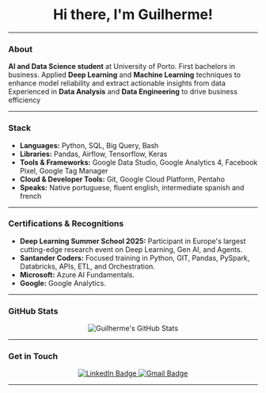 <div align="center">
  <h1>Hi there, I'm Guilherme!</h1>
</div>

---
### About

**AI and Data Science student** at University of Porto. First bachelors in business.
Applied **Deep Learning** and **Machine Learning** techniques to enhance model reliability and extract actionable insights from data
Experienced in **Data Analysis** and **Data Engineering** to drive business efficiency

---
### Stack

* **Languages:** Python, SQL, Big Query, Bash
* **Libraries:** Pandas, Airflow, Tensorflow, Keras
* **Tools & Frameworks:** Google Data Studio, Google Analytics 4, Facebook Pixel, Google Tag Manager
* **Cloud & Developer Tools:** Git, Google Cloud Platform, Pentaho
* **Speaks:** Native portuguese, fluent english, intermediate spanish and french

---
### Certifications & Recognitions

* **Deep Learning Summer School 2025:** Participant in Europe's largest cutting-edge research event on Deep Learning, Gen AI, and Agents.
* **Santander Coders:** Focused training in Python, GIT, Pandas, PySpark, Databricks, APIs, ETL, and Orchestration.
* **Microsoft:** Azure AI Fundamentals.
* **Google:** Google Analytics.

---

### GitHub Stats

<div align="center">
  <img src="https://github-readme-stats.vercel.app/api?username=GuilhermeKotchergenko&show_icons=true&theme=onedark" alt="Guilherme's GitHub Stats">
</div>

---
### Get in Touch

<p align="center">
  <a href="https://linkedin.com/in/guilhermekotchergenko" target="_blank" rel="noopener noreferrer">
    <img src="https://img.shields.io/badge/LinkedIn-0077B5?style=for-the-badge&logo=linkedin&logoColor=white" alt="LinkedIn Badge">
  </a>
  <a href="mailto:guilhermekotchergenko@gmail.com" target="_blank" rel="noopener noreferrer">
    <img src="https://img.shields.io/badge/Gmail-D14836?style=for-the-badge&logo=gmail&logoColor=white" alt="Gmail Badge">
  </a>
</p>

---

